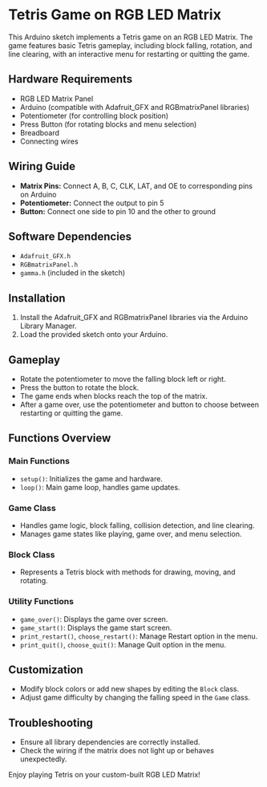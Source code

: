 # Tetris Game on RGB LED Matrix

This Arduino sketch implements a Tetris game on an RGB LED Matrix. The game features basic Tetris gameplay, including block falling, rotation, and line clearing, with an interactive menu for restarting or quitting the game.

## Hardware Requirements

- RGB LED Matrix Panel
- Arduino (compatible with Adafruit_GFX and RGBmatrixPanel libraries)
- Potentiometer (for controlling block position)
- Press Button (for rotating blocks and menu selection)
- Breadboard
- Connecting wires

## Wiring Guide

- **Matrix Pins:** Connect A, B, C, CLK, LAT, and OE to corresponding pins on Arduino
- **Potentiometer:** Connect the output to pin 5
- **Button:** Connect one side to pin 10 and the other to ground

## Software Dependencies

- `Adafruit_GFX.h`
- `RGBmatrixPanel.h`
- `gamma.h` (included in the sketch)

## Installation

1. Install the Adafruit_GFX and RGBmatrixPanel libraries via the Arduino Library Manager.
2. Load the provided sketch onto your Arduino.

## Gameplay

- Rotate the potentiometer to move the falling block left or right.
- Press the button to rotate the block.
- The game ends when blocks reach the top of the matrix.
- After a game over, use the potentiometer and button to choose between restarting or quitting the game.

## Functions Overview

### Main Functions

- `setup()`: Initializes the game and hardware.
- `loop()`: Main game loop, handles game updates.

### Game Class

- Handles game logic, block falling, collision detection, and line clearing.
- Manages game states like playing, game over, and menu selection.

### Block Class

- Represents a Tetris block with methods for drawing, moving, and rotating.

### Utility Functions

- `game_over()`: Displays the game over screen.
- `game_start()`: Displays the game start screen.
- `print_restart()`, `choose_restart()`: Manage Restart option in the menu.
- `print_quit()`, `choose_quit()`: Manage Quit option in the menu.

## Customization

- Modify block colors or add new shapes by editing the `Block` class.
- Adjust game difficulty by changing the falling speed in the `Game` class.

## Troubleshooting

- Ensure all library dependencies are correctly installed.
- Check the wiring if the matrix does not light up or behaves unexpectedly.

Enjoy playing Tetris on your custom-built RGB LED Matrix!
